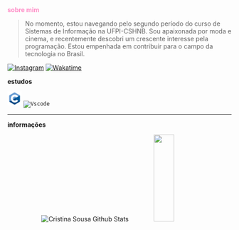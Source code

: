 
﻿
<style>
  .pink-text {
    color: #ff8ec7;
  }
</style>

<strong class="pink-text">sobre mim</strong>




> No momento, estou navegando pelo segundo período do curso de Sistemas de Informação na UFPI-CSHNB. Sou apaixonada por moda e cinema, e recentemente descobri um crescente interesse pela programação. Estou empenhada em contribuir para o campo da tecnologia no Brasil.


[![Instagram](https://img.shields.io/badge/-Instagram-E4405F?style=flat-square&logo=instagram&logoColor=white)](https://www.instagram.com/cristinaadms/) [![Wakatime](https://wakatime.com/badge/user/018b2021-23c3-406d-8249-a0c654512882.svg)](https://wakatime.com/@018b2021-23c3-406d-8249-a0c654512882) 





<strong>estudos</strong> 

<code><img height="32" src="https://raw.githubusercontent.com/github/explore/f3e22f0dca2be955676bc70d6214b95b13354ee8/topics/c/c.png" alt="C"/></code>
<code><img height="32" src="https://upload.wikimedia.org/wikipedia/commons/thumb/9/9a/Visual_Studio_Code_1.35_icon.svg/2048px-Visual_Studio_Code_1.35_icon.svg.png" alt="Vscode"/></code>


---

<strong>informações</strong> 
<div align="center">
  <img width="49%" height="195px" src="https://github-readme-stats.vercel.app/api?username=cristinaadms&show_icons=true&count_private=true&hide_border=true&title_color=ff8ec7&icon_color=ff8ec7&text_color=ffffff&bg_color=0d1117" alt="Cristina Sousa Github Stats" />
  <img width="30%" height="195px" src="https://github-readme-stats.vercel.app/api/top-langs/?username=cristinaadms&layout=compact&hide_border=true&title_color=ff8ec7&text_color=ffffff&bg_color=0d1117" />
</div>


